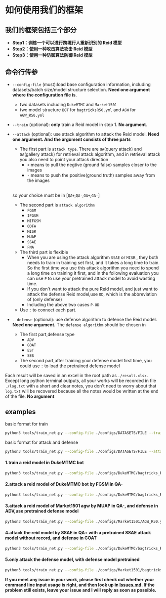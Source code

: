 # 如何使用我们的框架

## 我们的框架包括三个部分

- **Step1：训练一个可以进行跨境行人重新识别的 Reid 模型**
- **Step2：使用一种攻击算法攻击 Reid 模型**
- **Step3：使用一种防御算法防御 Reid 模型**

## 命令行传参

- `--config-file` (must):load base configuration information, including datasets/batch size/model structure selection.
 **Need one argument where the configuration file is**.
  - two datasets including `DukeMTMC` and `Market1501`
  - two model structure `BOT` for `bagtricksR50.yml` and `AGW` for `AGW_R50.yml`

- `--train` (optional):  **only** train a Reid model in step 1. **No argument**.

- `--attack` (optional): use attack algorithm to attack the Reid model. **Need one argument. And the argument consists of three parts**
  - The first part is `attack type`.
  There are `QA`(query attack) and `GA`(gallery attack) for retrieval attack algorithm, and in retrieval attack you also need to point your attack direction
    - `+` means to pull the negtive (ground false) samples closer to the images
    - `-` means to push the positive(ground truth) samples away from the images
  
  <br>so your choice must be in [`QA+`,`QA-`,`GA+`,`GA-`]
  - The second part is `attack algorithm`
    - `FGSM`
    - `IFGSM`
    - `MIFGSM`
    - `ODFA`
    - `MISR`
    - `MUAP`
    - `SSAE`
    - `FNA`
  - The third part is flexible
    - When you are using the attack algorithm `SSAE` or `MISR` , they both needs to train in training set first, and it takes a long time to train. So the first time you use this attack algorithm you need to spend a long time on training it first, and in the following evaluation you can use `P` to use your pretrained attack model to avoid wasting time.
    - If you don't want to attack the pure Reid model, and just want to attack the defense Reid model,use `OD`, which is the abbreviation of (only defense)
    - Including the above two cases `P-OD`
  - Use `:` to connect each part.
  
- `--defense` (optional): use defense algorithm to defense the Reid model. **Need one argument.** The `defense algorithm` should be chosen in
  - The first part,defense type
    - `ADV`
    - `GOAT`
    - `EST`
    - `SES`
  - The second part,after training your defense model first time, you could use `:` to load the pretrained defense model
  
Each result will be saved in an excel in the root path as `./result.xlsx`. Except long python terminal outputs, all your works will be recorded in file `./log.txt` with a short and clear notes, you don't need to worry about that `log.txt` will be recovered because all the notes would be written at the end of the file. **No argument**

## examples

basic format for train

```bash
python3 tools/train_net.py --config-file ./configs/DATASETS/FILE --train 
```

basic format for attack and defense

```bash
python3 tools/train_net.py --config-file ./configs/DATASETS/FILE --attack X:X:X --defense X 
```

#### 1.train a reid model in DukeMTMC bot

```bash
python3 tools/train_net.py --config-file ./configs/DukeMTMC/bagtricks_R50.yml --train 
```

#### 2.attack a reid model of DukeMTMC bot by FGSM in QA-

```bash
python3 tools/train_net.py --config-file ./configs/DukeMTMC/bagtricks_R50.yml --attack QA-:FGSM 
```

#### 3.attack a reid model of Market1501 agw by MUAP in QA-, and defense in ADV,use pretrained defense model

```bash
python3 tools/train_net.py --config-file ./configs/Market1501/AGW_R50.yml --attack QA-:MUAP --defense ADV: 
```

#### 4.attack the reid model by SSAE in QA+ with a pretrained SSAE attack model without record, and defense in GOAT

```bash
python3 tools/train_net.py --config-file ./configs/DukeMTMC/bagtricks_R50.yml --attack QA+:SSAE:P --defense GOAT 
```

#### 5.only attack the defense model, with defense model pretrained

```bash
python3 tools/train_net.py --config-file ./configs/Market1501/bagtricks_R50.yml --attack GA-:IFGSM:OD --defense SES:
```

**If you meet any issue in your work, please first check out whether your command line input usage is right, and then look up in [Issues.md](Issues.md). If the problem still exists, leave your issue and I will reply as soon as possible.**

